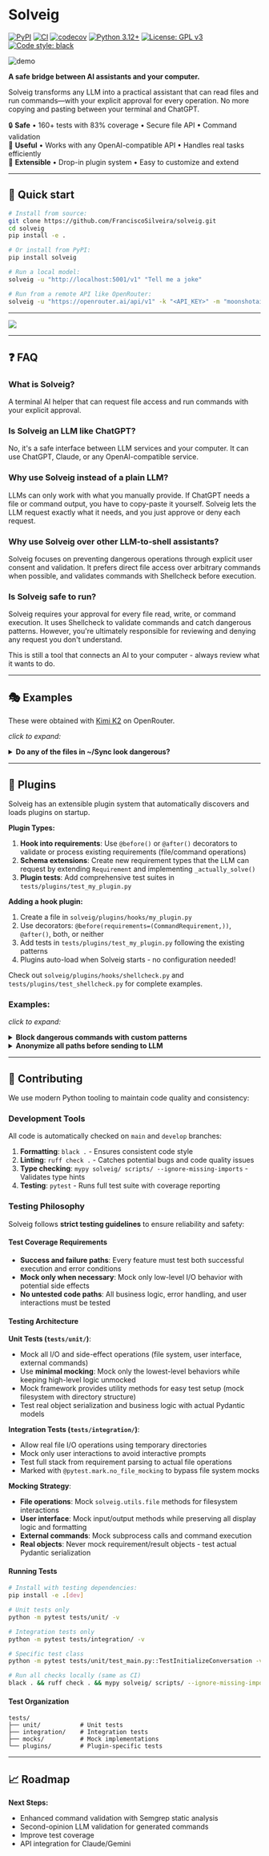 
# Solveig

[![PyPI](https://img.shields.io/pypi/v/solveig)](https://pypi.org/project/solveig)
[![CI](https://github.com/FranciscoSilveira/solveig/workflows/CI/badge.svg)](https://github.com/FranciscoSilveira/solveig/actions)
[![codecov](https://codecov.io/gh/FranciscoSilveira/solveig/branch/main/graph/badge.svg)](https://codecov.io/gh/FranciscoSilveira/solveig)
[![Python 3.12+](https://img.shields.io/badge/python-3.12+-blue.svg)](https://www.python.org/downloads/)
[![License: GPL v3](https://img.shields.io/badge/License-GPLv3-blue.svg)](https://www.gnu.org/licenses/gpl-3.0)
[![Code style: black](https://img.shields.io/badge/code%20style-black-000000.svg)](https://github.com/psf/black)

![demo](solveig-demo.gif)

**A safe bridge between AI assistants and your computer.**

Solveig transforms any LLM into a practical assistant that can read files and run commands—with your explicit approval for every operation. No more copying and pasting between your terminal and ChatGPT.

🔒 **Safe** • 160+ tests with 83% coverage • Secure file API • Command validation  
🚀 **Useful** • Works with any OpenAI-compatible API • Handles real tasks efficiently  
🧩 **Extensible** • Drop-in plugin system • Easy to customize and extend

---

## 🚀 Quick start


```bash
# Install from source:
git clone https://github.com/FranciscoSilveira/solveig.git
cd solveig
pip install -e .

# Or install from PyPI:
pip install solveig

# Run a local model:
solveig -u "http://localhost:5001/v1" "Tell me a joke"

# Run from a remote API like OpenRouter:
solveig -u "https://openrouter.ai/api/v1" -k "<API_KEY>" -m "moonshotai/kimi-k2:free" "Summarize my day"
```

---

<a href="https://vshymanskyy.github.io/StandWithUkraine">
	<img src="https://raw.githubusercontent.com/vshymanskyy/StandWithUkraine/main/banner2-direct.svg">
</a>

---

## ❓ FAQ


### What is Solveig?

A terminal AI helper that can request file access and run commands with your explicit approval.

### Is Solveig an LLM like ChatGPT?

No, it's a safe interface between LLM services and your computer. It can use ChatGPT, Claude, or any OpenAI-compatible service.

### Why use Solveig instead of a plain LLM?

LLMs can only work with what you manually provide. If ChatGPT needs a file or command output, you have to copy-paste it yourself. Solveig lets the LLM request exactly what it needs, and you just approve or deny each request.

### Why use Solveig over other LLM‑to‑shell assistants?

Solveig focuses on preventing dangerous operations through explicit user consent and validation. It prefers direct file access over arbitrary commands when possible, and validates commands with Shellcheck before execution.

### Is Solveig safe to run?

Solveig requires your approval for every file read, write, or command execution. It uses Shellcheck to validate commands and catch dangerous patterns. However, you're ultimately responsible for reviewing and denying any request you don't understand.

This is still a tool that connects an AI to your computer - always review what it wants to do.

---

## 🎭 Examples

These were obtained with [Kimi K2](https://openrouter.ai/moonshotai/kimi-k2) on OpenRouter.

*click to expand:*

<details>
<summary><b>Do any of the files in ~/Sync look dangerous?</b></summary>

```
─── User ───────────────────────────────────────────────────────────────────────────────────────────────────────────────────────────────────
Reply:
 > Do any of the files in ~/Sync look dangerous?

⠇ Waiting... (Ctrl+C to stop)

─── Assistant ──────────────────────────────────────────────────────────────────────────────────────────────────────────────────────────────
❝  I'll check the contents of your ~/Sync directory to identify any potentially dangerous files. Let me start by reading the directory structure and then examine the files within.
[ Requirements (1) ]
  [ Read (1) ]
    ❝  First, let me read the ~/Sync directory to see what files are present
    🗁  ~/Sync  (/home/francisco/Sync)

─── User ───────────────────────────────────────────────────────────────────────────────────────────────────────────────────────────────────
[ Results (1) ]
  [ Read ]
    ❝  First, let me read the ~/Sync directory to see what files are present
    🗁  ~/Sync  (/home/francisco/Sync)
    ┌─── Metadata ─────────────────────────────────────────────────────────────────────────────────────────────────────────────────────────┐
    │ 🗁 /home/francisco/Sync | owner_name=francisco | group_name=francisco | path=/home/francisco/Sync | size=4096 | modified_time=Wed ... │
    │ ├─🗁 d1                                                                                                                               │
    │ ├─🗎 dev.sh                                                                                                                           │
    │ ├─🗎 f1                                                                                                                               │
    │ ├─🗎 hello.py                                                                                                                         │
    │ ├─🗎 j1.json                                                                                                                          │
    │ ├─🗎 run.sh.bak                                                                                                                       │
    │ └─🗎 stuff.txt                                                                                                                        │
    └──────────────────────────────────────────────────────────────────────────────────────────────────────────────────────────────────────┘
    ?  Allow sending metadata? [y/N]: y
  
?  >  

⠏ Waiting... (Ctrl+C to stop)

─── Assistant ──────────────────────────────────────────────────────────────────────────────────────────────────────────────────────────────
❝  I can see several files in your ~/Sync directory. Let me examine the contents of the potentially executable files (shell scripts and Python files) to check if they contain any dangerous commands.
[ Requirements (3) ]
  [ Read (3) ]
    ❝  Checking the dev.sh shell script for potentially dangerous commands
    🗎  ~/Sync/dev.sh  (/home/francisco/Sync/dev.sh)
    ❝  Checking the hello.py Python script for potentially dangerous code
    🗎  ~/Sync/hello.py  (/home/francisco/Sync/hello.py)
    ❝  Checking the run.sh.bak backup shell script for potentially dangerous commands
    🗎  ~/Sync/run.sh.bak  (/home/francisco/Sync/run.sh.bak)

```
</details>

---

## 🧩 Plugins

Solveig has an extensible plugin system that automatically discovers and loads plugins on startup.

**Plugin Types:**
1. **Hook into requirements**: Use `@before()` or `@after()` decorators to validate or process existing requirements (file/command operations)
2. **Schema extensions**: Create new requirement types that the LLM can request by extending `Requirement` and implementing `_actually_solve()`
3. **Plugin tests**: Add comprehensive test suites in `tests/plugins/test_my_plugin.py`

**Adding a hook plugin:**
1. Create a file in `solveig/plugins/hooks/my_plugin.py` 
2. Use decorators: `@before(requirements=(CommandRequirement,))`, `@after()`, both, or neither
3. Add tests in `tests/plugins/test_my_plugin.py` following the existing patterns
4. Plugins auto-load when Solveig starts - no configuration needed!

Check out `solveig/plugins/hooks/shellcheck.py` and `tests/plugins/test_shellcheck.py` for complete examples.


### Examples:

*click to expand:*

<details>
<summary><b>Block dangerous commands with custom patterns</b></summary>

```python
from solveig.config import SolveigConfig
from solveig.plugins.hooks import before
from solveig.plugins.exceptions import SecurityError
from solveig.schema.requirement import CommandRequirement

@before(requirements=(CommandRequirement,))
def block_dangerous_commands(config: SolveigConfig, requirement: CommandRequirement):
    """Block commands that could be dangerous to system security."""
    dangerous_patterns = [
        "sudo chmod 777",
        "wget http://",  # Block HTTP downloads
        "curl http://",
        "dd if=",        # Block disk operations
    ]
    
    for pattern in dangerous_patterns:
        if pattern in requirement.command:
            raise SecurityError(f"Blocked dangerous command pattern: {pattern}")
```
</details>

<details>
<summary><b>Anonymize all paths before sending to LLM</b></summary>

```python
import re

from solveig.config import SolveigConfig
from solveig.plugins.hooks import after
from solveig.plugins.exceptions import ProcessingError
from solveig.schema.requirement import ReadRequirement, WriteRequirement
from solveig.schema.result import ReadResult, WriteResult

@after(requirements=(ReadRequirement, WriteRequirement))
def anonymize_paths(config: SolveigConfig, requirement: ReadRequirement|WriteRequirement, result: ReadResult|WriteResult):
    """Anonymize file paths in results before sending to LLM."""
    try:
        original_path = result.metadata['path']
    except:
        return
    anonymous_path = re.sub(r"/home/\w+", "/home/jdoe", original_path)
    anonymous_path = re.sub(r"^([A-Z]:\\Users\\)[^\\]+", r"\1JohnDoe", anonymous_path, flags=re.IGNORECASE)
    result.metadata['path'] = anonymous_path
```
</details>

---

## 🤝 Contributing

We use modern Python tooling to maintain code quality and consistency:

### Development Tools

All code is automatically checked on `main` and `develop` branches:
1. **Formatting**: `black .` - Ensures consistent code style
2. **Linting**: `ruff check .` - Catches potential bugs and code quality issues  
3. **Type checking**: `mypy solveig/ scripts/ --ignore-missing-imports` - Validates type hints
4. **Testing**: `pytest` - Runs full test suite with coverage reporting

### Testing Philosophy

Solveig follows **strict testing guidelines** to ensure reliability and safety:

#### Test Coverage Requirements
- **Success and failure paths**: Every feature must test both successful execution and error conditions
- **Mock only when necessary**: Mock only low-level I/O behavior with potential side effects
- **No untested code paths**: All business logic, error handling, and user interactions must be tested

#### Testing Architecture
**Unit Tests (`tests/unit/`)**:
- Mock all I/O and side-effect operations (file system, user interface, external commands)
- Use **minimal mocking**: Mock only the lowest-level behaviors while keeping high-level logic unmocked
- Mock framework provides utility methods for easy test setup (mock filesystem with directory structure)
- Test real object serialization and business logic with actual Pydantic models

**Integration Tests (`tests/integration/`)**:
- Allow real file I/O operations using temporary directories
- Mock only user interactions to avoid interactive prompts
- Test full stack from requirement parsing to actual file operations
- Marked with `@pytest.mark.no_file_mocking` to bypass file system mocks

**Mocking Strategy**:
- **File operations**: Mock `solveig.utils.file` methods for filesystem interactions
- **User interface**: Mock input/output methods while preserving all display logic and formatting
- **External commands**: Mock subprocess calls and command execution
- **Real objects**: Never mock requirement/result objects - test actual Pydantic serialization

#### Running Tests

```bash
# Install with testing dependencies:
pip install -e .[dev]

# Unit tests only
python -m pytest tests/unit/ -v

# Integration tests only  
python -m pytest tests/integration/ -v

# Specific test class
python -m pytest tests/unit/test_main.py::TestInitializeConversation -v

# Run all checks locally (same as CI) 
black . && ruff check . && mypy solveig/ scripts/ --ignore-missing-imports && pytest ./tests/ --cov=solveig --cov=scripts --cov-report=term-missing -vv
```

#### Test Organization
```
tests/
├── unit/           # Unit tests
├── integration/    # Integration tests
├── mocks/          # Mock implementations
└── plugins/        # Plugin-specific tests
```

---

## 📈 Roadmap

**Next Steps:**
- Enhanced command validation with Semgrep static analysis  
- Second-opinion LLM validation for generated commands
- Improve test coverage
- API integration for Claude/Gemini
